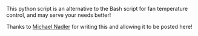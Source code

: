 This python script is an alternative to the Bash script
for fan temperature control, and may serve your needs better!

Thanks to [Michael Nadler](https://github.com/mhnadler) for writing this
and allowing it to be posted here!
